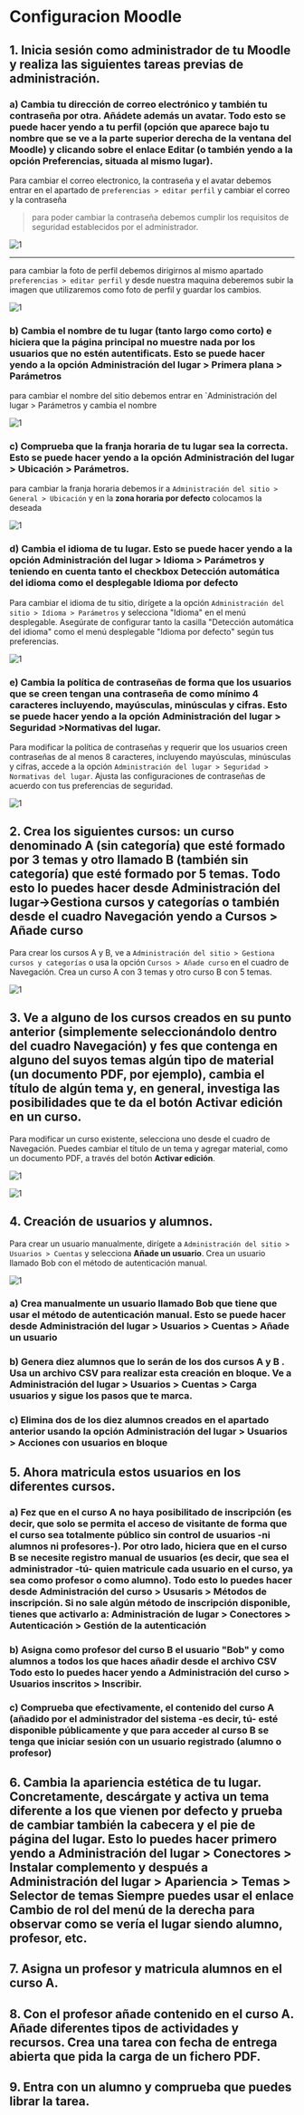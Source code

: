 # Configuracion Moodle

## 1. Inicia sesión como administrador de tu Moodle y realiza las siguientes tareas previas de administración.

### a) Cambia tu dirección de correo electrónico y también tu contraseña por otra. Añádete además un avatar. Todo esto se puede hacer yendo a tu perfil (opción que aparece bajo tu nombre que se ve a la parte superior derecha de la ventana del Moodle) y clicando sobre el enlace Editar (o también yendo a la opción Preferencias, situada al mismo lugar).

Para cambiar el correo electronico, la contraseña y el avatar debemos entrar en el apartado de `preferencias > editar perfil` y cambiar el correo y la contraseña 

> para poder cambiar la contraseña debemos cumplir los requisitos de seguridad establecidos por el administrador.

![1](/img's/1.png)

---- 

para cambiar la foto de perfil debemos dirigirnos al mismo apartado `preferencias > editar perfil` y desde nuestra maquina deberemos subir la imagen que utilizaremos como foto de perfil y guardar los cambios.

![1](/img's/3.png)

### b) Cambia el nombre de tu lugar (tanto largo como corto) e hiciera que la página principal no muestre nada por los usuarios que no estén autentificats. Esto se puede hacer yendo a la opción Administración del lugar > Primera plana > Parámetros

para cambiar el  nombre del sitio debemos entrar en `Administración del lugar > Parámetros y cambia el nombre

![1](/img's/5.png)

### c) Comprueba que la franja horaria de tu lugar sea la correcta. Esto se puede hacer yendo a la opción Administración del lugar > Ubicación > Parámetros.

para cambiar la franja horaria debemos ir a `Administración del sitio > General > Ubicación` y en la **zona horaria por defecto** colocamos la deseada

![1](/img's/6.png)

### d) Cambia el idioma de tu lugar. Esto se puede hacer yendo a la opción Administración del lugar > Idioma > Parámetros y teniendo en cuenta tanto el checkbox Detección automática del idioma como el desplegable Idioma por defecto

Para cambiar el idioma de tu sitio, dirígete a la opción `Administración del sitio > Idioma > Parámetros` y selecciona "Idioma" en el menú desplegable. Asegúrate de configurar tanto la casilla "Detección automática del idioma" como el menú desplegable "Idioma por defecto" según tus preferencias.

![1](/img's/7.png)

### e) Cambia la política de contraseñas de forma que los usuarios que se creen tengan una contraseña de como mínimo 4 caracteres incluyendo, mayúsculas, minúsculas y cifras. Esto se puede hacer yendo a la opción Administración del lugar > Seguridad >Normativas del lugar.

Para modificar la política de contraseñas y requerir que los usuarios creen contraseñas de al menos 8 caracteres, incluyendo mayúsculas, minúsculas y cifras, accede a la opción `Administración del lugar > Seguridad > Normativas del lugar`. Ajusta las configuraciones de contraseñas de acuerdo con tus preferencias de seguridad.

![1](/img's/9.png)

## 2. Crea los siguientes cursos: un curso denominado A (sin categoría) que esté formado por 3 temas y otro llamado B (también sin categoría) que esté formado por 5 temas. Todo esto lo puedes hacer desde Administración del lugar->Gestiona cursos y categorías o también desde el cuadro Navegación yendo a Cursos > Añade curso

Para crear los cursos A y B, ve a `Administración del sitio > Gestiona cursos y categorías` o usa la opción `Cursos > Añade curso` en el cuadro de Navegación. Crea un curso A con 3 temas y otro curso B con 5 temas.

![1](/img's/10.png)

## 3. Ve a alguno de los cursos creados en su punto anterior (simplemente seleccionándolo dentro del cuadro Navegación) y fes que contenga en alguno del suyos temas algún tipo de material (un documento PDF, por ejemplo), cambia el título de algún tema y, en general, investiga las posibilidades que te da el botón Activar edición en un curso.

Para modificar un curso existente, selecciona uno desde el cuadro de Navegación. Puedes cambiar el título de un tema y agregar material, como un documento PDF, a través del botón **Activar edición**.

![1](/img's/11.png)

![1](/img's/12.png)

## 4. Creación de usuarios y alumnos.

Para crear un usuario manualmente, dirígete a `Administración del sitio > Usuarios > Cuentas` y selecciona **Añade un usuario**. Crea un usuario llamado Bob con el método de autenticación manual.

![1](/img's/15.png)

### a) Crea manualmente un usuario llamado Bob que tiene que usar el método de autenticación manual. Esto se puede hacer desde Administración del lugar > Usuarios > Cuentas > Añade un usuario

### b) Genera diez alumnos que lo serán de los dos cursos A y B . Usa un archivo CSV para realizar esta creación en bloque. Ve a Administración del lugar > Usuarios > Cuentas > Carga usuarios y sigue los pasos que te marca.

### c) Elimina dos de los diez alumnos creados en el apartado anterior usando la opción Administración del lugar > Usuarios > Acciones con usuarios en bloque

## 5. Ahora matricula estos usuarios en los diferentes cursos.

### a) Fez que en el curso A no haya posibilitado de inscripción (es decir, que solo se permita el acceso de visitante de forma que el curso sea totalmente público sin control de usuarios -ni alumnos ni profesores-). Por otro lado, hiciera que en el curso B se necesite registro manual de usuarios (es decir, que sea el administrador -tú- quien matricule cada usuario en el curso, ya sea como profesor o como alumno). Todo esto lo puedes hacer desde Administración del curso > Ususaris > Métodos de inscripción. Si no sale algún método de inscripción disponible, tienes que activarlo a: Administración de lugar > Conectores > Autenticación > Gestión de la autenticación

### b) Asigna como profesor del curso B el usuario "Bob" y como alumnos a todos los que haces añadir desde el archivo CSV Todo esto lo puedes hacer yendo a Administración del curso > Usuarios inscritos > Inscribir.

### c) Comprueba que efectivamente, el contenido del curso A (añadido por el administrador del sistema -es decir, tú- esté disponible públicamente y que para acceder al curso B se tenga que iniciar sesión con un usuario registrado (alumno o profesor)

## 6. Cambia la apariencia estética de tu lugar. Concretamente, descárgate y activa un tema diferente a los que vienen por defecto y prueba de cambiar también la cabecera y el pie de página del lugar. Esto lo puedes hacer primero yendo a Administración del lugar > Conectores > Instalar complemento y después a Administración del lugar > Apariencia > Temas > Selector de temas Siempre puedes usar el enlace Cambio de rol del menú de la derecha para observar como se vería el lugar siendo alumno, profesor, etc.

## 7. Asigna un profesor y matricula alumnos en el curso A.

## 8. Con el profesor añade contenido en el curso A. Añade diferentes tipos de actividades y recursos. Crea una tarea con fecha de entrega abierta que pida la carga de un fichero PDF.

## 9. Entra con un alumno y comprueba que puedes librar la tarea.